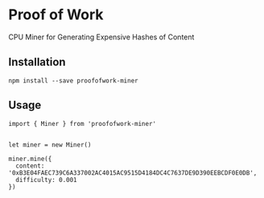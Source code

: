 
# Proof of Work

CPU Miner for Generating Expensive Hashes of Content

## Installation

```
npm install --save proofofwork-miner
```

## Usage

```
import { Miner } from 'proofofwork-miner'


let miner = new Miner()

miner.mine({
  content: '0xB3E04FAEC739C6A337002AC4015AC9515D4184DC4C7637DE9D390EEBCDF0E0DB',
  difficulty: 0.001
})

```
